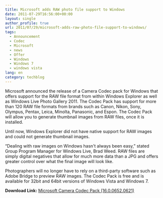 ```yaml
---
title: Microsoft adds RAW photo file support to Windows
date: 2011-07-29T16:56:00+00:00
layout: single
author_profile: true
url: 2011/07/29/microsoft-adds-raw-photo-file-support-to-windows/
tags:
  - Announcement
  - Codec
  - Microsoft
  - news
  - Offer
  - Windows
  - Windows 7
  - windows vista
lang: en
category: techblog
---
```

Microsoft announced the release of a Camera Codec pack for Windows that offers support for the RAW file format from within Windows Explorer as well as Windows Live Photo Gallery 2011. The Codec Pack has support for more than 120 RAW file formats from brands such as Canon, Nikon, Sony, Olympus, Pentax, Leica, Minolta, Panasonic, and Espon. The Codec Pack will allow you to generate thumbnail images from RAW files, once it is installed.

Until now, Windows Explorer did not have native support for RAW images and could not generate thumbnail images.

“Dealing with raw images on Windows hasn't always been easy,” stated Group Program Manager for Windows Live, Brad Weed. RAW files are simply digital negatives that allow for much more data than a JPG and offers greater control over what the final image will look like.

Photographers will no longer have to rely on a third-party software such as Adobe Bridge to preview RAW images. The Codec Pack is free and is available for 32bit and 64bit versions of Windows Vista and Windows 7.

**Download Link:** [Microsoft Camera Codec Pack (16.0.0652.0621)](http://www.microsoft.com/download/en/details.aspx?id=26829)